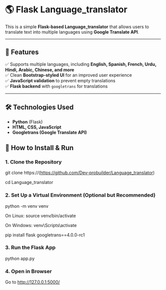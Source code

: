 # 🌎 Flask Language_translator 

This is a simple **Flask-based Language_translator** that allows users to translate text into multiple languages using **Google Translate API**.  

---

## 🚀 Features  
✅ Supports multiple languages, including **English, Spanish, French, Urdu, Hindi, Arabic, Chinese, and more**  
✅ Clean **Bootstrap-styled UI** for an improved user experience  
✅ **JavaScript validation** to prevent empty translations  
✅ **Flask backend** with `googletrans` for translations  

---

## 🛠️ Technologies Used  
- **Python** (Flask)  
- **HTML, CSS, JavaScript**  
- **Googletrans (Google Translate API)**  

## 🎯 How to Install & Run  

###  1. Clone the Repository  

git clone https://(https://github.com/Dev-probuilder/Language_translator)

cd Language_translator

### 2. Set Up a Virtual Environment (Optional but Recommended)

python -m venv venv

On Linux: source venv/bin/activate 

On Windows: venv\Scripts\activate

pip install flask googletrans==4.0.0-rc1

### 3. Run the Flask App
python app.py

### 4. Open in Browser
Go to http://127.0.0.1:5000/
